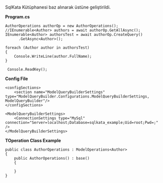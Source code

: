 SqlKata Kütüphanesi baz alınarak üstüne geliştirildi.

**Program.cs**

	AuthorOperations authorOp = new AuthorOperations();
    //IEnumerable<Author> authors = await authorOp.GetAllAsync();
    IEnumerable<Author> authorsTest = await authorOp.CreateQuery()
          .GetAsync<Author>();

    foreach (Author author in authorsTest)
    {
        Console.WriteLine(author.FullName);
    }

     Console.ReadKey();

**Config File**

    <configSections>
		<section name="ModelQueryBuilderSettings" type="ModelQueryBuilder.Configurations.ModelQueryBuilderSettings, ModelQueryBuilder"/>
	</configSections>

	<ModelQueryBuilderSettings>
		<ConnectionSettings type="MySql" connection="Server=localhost;Database=sqlkata_example;Uid=root;Pwd=;" />
	</ModelQueryBuilderSettings>


**TOperation Class Example**

    public class AuthorOperations : ModelOperations<Author>
    {
        public AuthorOperations() : base()
        {

        }
    }

